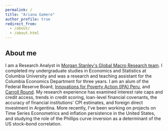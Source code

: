 ```yaml
---
permalink: /
title: "Ariana Gamero"
author_profile: true
redirect_from: 
  - /about/
  - /about.html
---
```


## About me
I am a Research Analyst in [Morgan Stanley's Global Macro Research team](https://www.morganstanley.com/what-we-do/research). I completed my undergraduate studies in Economics and Statistics at Columbia University and was a research and teaching assistant for the Columbia Economics Department for three years. I am an alum of the Federal Reserve Board, [Innovations for Poverty Action (IPA) Peru](https://poverty-action.org/study/impact-text-based-campaign-intimate-partner-violence-during-covid-19-peru), and [Carroll Round](https://sfs.georgetown.edu/carroll-round/conference/). My research experience has examined interest rate caps and credit access, trends in credit scoring, loan-level financial covenants, the accuracy of financial institutions' CPI estimates, and foreign direct investment in Argentina. More recently, I’ve been working on projects on Time Series Econometrics and inflation persistence in the United States, and studying the role of the Phillips curve inversion as a determinant of the US stock–bond correlation.
